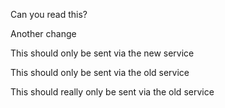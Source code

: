 Can you read this?

Another change

This should only be sent via the new service

This should only be sent via the old service


This should really only be sent via the old service
